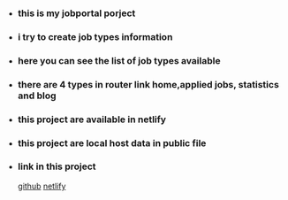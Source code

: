 * ### this is my jobportal porject
* ### i try to create job types information
* ### here you can see the list of job types available
* ### there are 4 types in router link home,applied jobs, statistics and blog
* ### this project are available in netlify
* ### this project are local host data in public file
* ### link in this project
  [github](https://github.com/sohanwebdevctg/job-portal-react-router-project-mile9-imp)
  [netlify](https://65123e7f12132c17992718e3--guileless-churros-b2e014.netlify.app/)